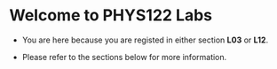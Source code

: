 Welcome to PHYS122 Labs
============================

- You are here because you are registed in either section **L03** or **L12**.

- Please refer to the sections below for more information.
